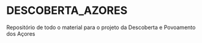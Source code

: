 # DESCOBERTA_AZORES
Repositório de todo o material para o projeto da Descoberta e Povoamento dos Açores
